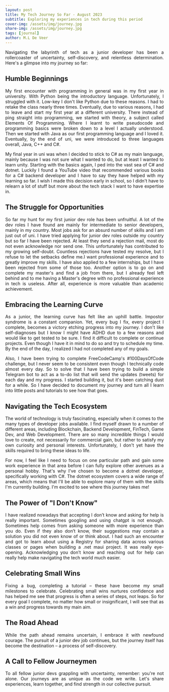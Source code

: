 ```yaml
---
layout: post
title: My Tech Journey So Far - August 2023
subtitle: Exploring my experiences in tech during this period
cover-img: /assets/img/journey.jpg
share-img: /assets/img/journey.jpg
tags: [journal]
author: M.L De Veer
---
```


<p align="justify">Navigating the labyrinth of tech as a junior developer has been a rollercoaster of uncertainty, self-discovery, and relentless determination. Here's a glimpse into my journey so far:</p>

## Humble Beginnings

<p align="justify"> My first encounter with programming in general was in my first year in university. With Python being the introductory language. Unfortunately, I struggled with it. Low-key I don't like Python due to these reasons. I had to retake the class nearly three times. Eventually, due to various reasons, I had to leave and start my first year at a different university. There instead of ping straight into programming, we started with theory, a subject called Elements Of Programming. Where I learnt to write pseudocode and programming basics were broken down to a level I actually understood. Then we started with Java as our first programming language and I loved it. Eventually, by the end of uni, we were introduced to three languages overall, Java, C++ and C#. </p>

<p align="justify">My final year in uni was when I decided to stick to C# as my main language, mainly because I was not sure what I wanted to do, but at least I wanted to learn unity. Starting with the basics again, I ped into the vast sea of C# and dotnet. Luckily I found a YouTube video that recommended various books for a C# backend developer and I have to say they have helped with my learning so far. I wish I made this decision early in school, so I didn't have to relearn a lot of stuff but more about the tech stack I want to have expertise in.</p>

## The Struggle for Opportunities

<p align="justify">So far my hunt for my first junior dev role has been unfruitful. A lot of the dev roles I have found are mainly for intermediate to senior developers, mainly in my country. Most jobs ask for an absurd number of skills and I am just out of uni. I have tried applying for junior dev roles outside my country but so far I have been rejected. At least they send a rejection mail, most do not even acknowledge nor send one. This unfortunately has contributed to my growing self-doubt. Countless rejections have tested my resolve, but I refuse to let the setbacks define me.I want professional experience and to greatly improve my skills. I have also applied to a few internships, but I have been rejected from some of those too. Another option is to go on and complete my master's and find a job from there, but I already feel left behind and to me having a Master's degree with no professional experience in tech is useless. After all, experience is more valuable than academic achievement.</p>

## Embracing the Learning Curve

<p align="justify">As a junior, the learning curve has felt like an uphill battle. Impostor syndrome is a constant companion. Yet, every bug I fix, every project I complete, becomes a victory etching progress into my journey. I don't like self-diagnoses but I know I might have ADHD due to a few reasons and would like to get tested to be sure. I find it difficult to complete or continue projects. Even though I have it in mind to do so and try to schedule my time. By the end of the day, I realized I had not completed any of my goals.</p>

<p align="justify">Also, I have been trying to complete FreeCodeCamp's #100DaysOfCode challenge, but I never seem to be consistent even though I technically code almost every day. So to solve that I have been trying to build a simple Telegram bot to act as a to-do list that will send the updates (tweets) for each day and my progress. I started building it, but it's been catching dust for a while. So I have decided to document my journey and turn all I learn into little posts and tutorials to see how that goes.</p>

## Navigating the Tech Ecosystem

<p align="justify">The world of technology is truly fascinating, especially when it comes to the many types of developer jobs available. I find myself drawn to a number of different areas, including Blockchain, Backend Development, FinTech, Game Dev, and Web Development. There are so many incredible things I would love to create, not necessarily for commercial gain, but rather to satisfy my own curiosity and personal interests. Unfortunately, I don't yet have the skills required to bring these ideas to life.</p>

<p align="justify">For now, I feel like I need to focus on one particular path and gain some work experience in that area before I can fully explore other avenues as a personal hobby. That's why I've chosen to become a dotnet developer, specifically working with C#. The dotnet ecosystem covers a wide range of areas, which means that I'll be able to explore many of them with the skills I'm currently building. I'm excited to see where this journey takes me!</p>

## The Power of "I Don't Know"

<p align="justify">I have realized nowadays that accepting I don’t know and asking for help is really important. Sometimes googling and using chatgpt is not enough. Sometimes help comes from asking someone with more experience than you do. Even if they also don’t know, their suggestions may contain a solution you did not even know of or think about. I had such an encounter and got to learn about using a Registry for sharing data across various classes or pages when building a .net maui project. It was really eye-opening. Acknowledging you don’t know and reaching out for help can really help make navigating the tech world much easier.</p>

## Celebrating Small Wins

<p align="justify">Fixing a bug, completing a tutorial – these have become my small milestones to celebrate. Celebrating small wins nurtures confidence and has helped me see that progress is often a series of steps, not leaps. So for every goal I complete, no matter how small or insignificant, I will see that as a win and progress towards my main aim.</p>

## The Road Ahead

<p align="justify">While the path ahead remains uncertain, I embrace it with newfound courage. The pursuit of a junior dev job continues, but the journey itself has become the destination – a process of self-discovery.</p>

## A Call to Fellow Journeymen

<p align="justify">To all fellow junior devs grappling with uncertainty, remember: you're not alone. Our journeys are as unique as the code we write. Let's share experiences, learn together, and find strength in our collective pursuit.</p>
